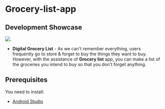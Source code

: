 # Grocery-list-app
 ## Development Showcase
![.](https://github.com/Jayashree-G01/Grocery-list-app/blob/master/demo.gif)

- <b>Digital Grocery List</b> - As we can't remember everything, users frequently go to store & forget to buy the things they want to buy. However, with the assistance of <b>Grocery list</b> app, you can make a list of the groceries you intend to buy so that you don't forget anything.

Prerequisites
------------
You need to install:
- [Android Studio](https://www.geeksforgeeks.org/guide-to-install-and-set-up-android-studio/)
